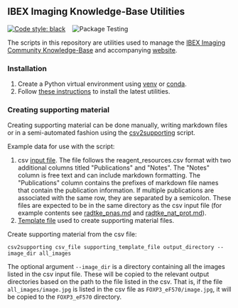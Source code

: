 ## IBEX Imaging Knowledge-Base Utilities

[![Code style: black](https://img.shields.io/badge/code%20style-black-000000.svg)](https://github.com/psf/black) &nbsp;&nbsp;
![Package Testing](https://github.com/IBEXImagingCommunity/ibex_imaging_knowledge_base_utilities/actions/workflows/main.yml/badge.svg)

The scripts in this repository are utilities used to manage the [IBEX Imaging Community Knowledge-Base](https://github.com/IBEXImagingCommunity/ibex_imaging_knowledge_base) and
accompanying [website](https://ibeximagingcommunity.github.io/ibex_imaging_knowledge_base).

### Installation

1. Create a Python virtual environment using [venv](https://docs.python.org/3/library/venv.html) or [conda](https://docs.conda.io/projects/conda/en/stable/).
2. Follow [these instructions](https://github.com/IBEXImagingCommunity/ibex_imaging_knowledge_base_utilities/releases/latest) to install the latest utilities.

### Creating supporting material

Creating supporting material can be done manually, writing markdown files or in a semi-automated fashion using the [csv2supporting](src/ibex_imaging_knowledge_base_utilities/csv_2_supporting.py) script.

Example data for use with the script:
1. csv [input file](tests/data/reagent_batch.csv). The file follows the reagent_resources.csv format with two additional columns titled "Publications" and "Notes". The "Notes" column is free text and can include markdown formatting. The "Publications" column contains the prefixes of markdown file names that contain the publication information. If multiple
publications are associated with the same row, they are separated by a semicolon. These files are expected to be in the
same directory as the csv input file (for example contents see [radtke_pnas.md](tests/data/radtke_pnas.md) and [radtke_nat_prot.md](tests/data/radtke_nat_prot.md)).
2. [Template file](tests/data/supporting_template.md.in) used to create supporting material files.

Create supporting material from the csv file:
```
csv2supporting csv_file supporting_template_file output_directory --image_dir all_images
```

The optional argument `--image_dir` is a directory containing all the images listed in the csv input file. These will be copied to the relevant output directories based on the path to the file listed in the csv. That is, if the file `all_images/image.jpg` is listed in the csv file as `FOXP3_eF570/image.jpg`, it will be copied to the `FOXP3_eF570` directory.
